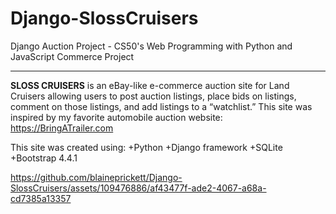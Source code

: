 # Django-SlossCruisers
Django Auction Project - CS50's Web Programming with Python and JavaScript Commerce Project

---

**SLOSS CRUISERS** is an eBay-like e-commerce auction site for Land Cruisers allowing users to post auction listings, place bids on listings, comment on those listings, and add listings to a “watchlist.” This site was inspired by my favorite automobile auction website: https://BringATrailer.com 

This site was created using: 
+Python
+Django framework
+SQLite
+Bootstrap 4.4.1 

https://github.com/blaineprickett/Django-SlossCruisers/assets/109476886/af43477f-ade2-4067-a68a-cd7385a13357

